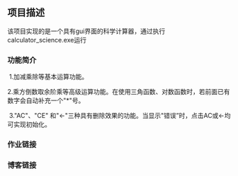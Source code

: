 ## 项目描述

​	该项目实现的是一个具有gui界面的科学计算器，通过执行calculator_science.exe运行

### 功能简介

​	1.加减乘除等基本运算功能。

​	2.乘方倒数取余阶乘等高级运算功能。在使用三角函数、对数函数时，若前面已有数字会自动补充一个"*"号。

​	3."AC"、"CE" 和"←"三种具有删除效果的功能。当显示"错误”时，点击AC或←均可实现初始化。

### 作业链接



### 博客链接
